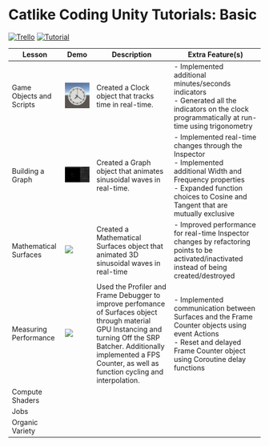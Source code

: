 # Catlike Coding Unity Tutorials: Basic

[![Trello](https://img.shields.io/badge/Trello-blue?logo=trello&style=falt-square)](https://trello.com/b/jdVuT0J1)
[![Tutorial](https://img.shields.io/badge/Tutorial-green?logo=unity&style=falt-square)](https://catlikecoding.com/unity/tutorials/basics/)

| Lesson | Demo | Description | Extra Feature(s) |
|--------|------|-------------|------------------|
| Game Objects and Scripts | <img src="https://github.com/sunghogo/CLC-Basics/blob/main/Demos/Clock.gif?raw=true" width="300" /> | Created a Clock object that tracks time in real-time. | - Implemented additional minutes/seconds indicators<br>- Generated all the indicators on the clock programmatically at run-time using trigonometry |
| Building a Graph         |  <img src="https://github.com/sunghogo/CLC-Basics/blob/BuildingAGraph/Demos/Graph.gif?raw=true" width="300" /> | Created a Graph object that animates sinusoidal waves in real-time. | - Implemented real-time changes through the Inspector<br>- Implemented additional Width and Frequency properties<br>- Expanded function choices to Cosine and Tangent that are mutually exclusive |
| Mathematical Surfaces    | <img src="https://github.com/sunghogo/CLC-Basics/blob/MathematicalSurfaces/Demos/Surfaces.gif?raw=true?raw=true" width="300" /> | Created a Mathematical Surfaces object that animated 3D sinusoidal waves in real-time | - Improved performance for real-time Inspector changes by refactoring points to be activated/inactivated instead of being created/destroyed |
| Measuring Performance    |  <img src="https://github.com/sunghogo/CLC-Basics/blob/MeasuringPerformance/Demos/Performance.gif?raw=true?raw=true" width="300" /> | Used the Profiler and Frame Debugger to improve perfomance of Surfaces object through material GPU Instancing and turning Off the SRP Batcher. Additionally implemented a FPS Counter, as well as function cycling and interpolation. | - Implemented communication between Surfaces and the Frame Counter objects using event Actions<br>- Reset and delayed Frame Counter object using Coroutine delay functions |
| Compute Shaders          |          
| Jobs                     |
| Organic Variety          |
